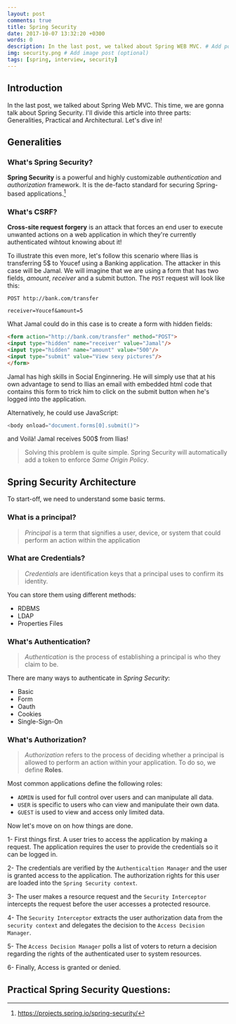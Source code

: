 ```yaml
---
layout: post
comments: true
title: Spring Security
date: 2017-10-07 13:32:20 +0300
words: 0
description: In the last post, we talked about Spring WEB MVC. # Add post description (optional)
img: security.png # Add image post (optional)
tags: [spring, interview, security]
---
```



## Introduction
In the last post, we talked about Spring Web MVC.
This time, we are gonna talk about Spring Security. I'll divide this article into three parts: Generalities, Practical and Architectural. Let's dive in!

## Generalities

### What's Spring Security?

**Spring Security** is a powerful and highly customizable *authentication* and *authorization* framework. It is the de-facto standard for securing Spring-based applications.[^1]

[^1]: https://projects.spring.io/spring-security/


### What's CSRF?

**Cross-site request forgery** is an attack that forces an end user to execute unwanted actions on a web application in which they're currently authenticated wihtout knowing about it!

To illustrate this even more, let's follow this scenario where Ilias is transferring 5$ to Youcef using a Banking application. The attacker in this case will be Jamal. We will imagine that we are using a form that has two fields, *amount*, *receiver* and a submit button.
The `POST` request will look like this:
```
POST http://bank.com/transfer

receiver=Youcef&amount=5
```

What Jamal could do in this case is to create a form with hidden fields:

```html
<form action="http://bank.com/transfer" method="POST">
<input type="hidden" name="receiver" value="Jamal"/>
<input type="hidden" name="amount" value="500"/>
<input type="submit" value="View sexy pictures"/>
</form>
```

Jamal has high skills in Social Enginnering. He will simply use that at his own advantage to send to Ilias an email with embedded html code that contains this form to trick him to click on the submit button when he's logged into the application.

Alternatively, he could use JavaScript:

```javascript
<body onload="document.forms[0].submit()">
```

and Voilà! Jamal receives 500$ from Ilias!

> Solving this problem is quite simple. Spring Security will automatically add a token to enforce *Same Origin Policy*.

## Spring Security Architecture

To start-off, we need to understand some basic terms.

### What is a principal?

> *Principal* is a term that signifies a user, device, or system that could perform an action within the application

### What are Credentials?

> *Credentials* are identification keys that a principal uses to confirm its identity.

You can store them using different methods:

* RDBMS
* LDAP
* Properties Files

### What's Authentication?

> *Authentication* is the process of establishing a principal is who they claim to be.

There are many ways to authenticate in *Spring Security*: 

* Basic
* Form
* Oauth
* Cookies
* Single-Sign-On

### What's Authorization?

> *Authorization* refers to the process of deciding whether a principal is allowed to perform an action within your application. To do so, we define **Roles**.

Most common applications define the following roles:

* `ADMIN` is used for full control over users and can manipulate all data.
* `USER` is specific to users who can view and manipulate their own data.
* `GUEST` is used to view and access only limited data.

Now let's move on on how things are done.

1- First things first. A user tries to access the application by making a request. The application
requires the user to provide the credentials so it can be logged in.

2- The credentials are verified by the `Authenticaltion Manager` and the user
is granted access to the application. The authorization rights for this user are
loaded into the `Spring Security context`.

3- The user makes a resource request and the `Security Interceptor` intercepts the request before the user accesses a
protected resource.

4- The `Security Interceptor` extracts the user authorization data from the `security context` and delegates the decision to the `Access Decision Manager`.

5- The `Access Decision Manager` polls a list of voters to return a decision regarding the rights of the authenticated user to system resources.

6- Finally, Access is granted or denied.

## Practical Spring Security Questions:





